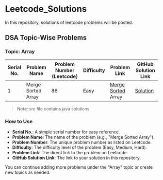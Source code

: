 # Leetcode_Solutions
In this repository, solutions of leetcode problems will be posted.

## DSA Topic-Wise Problems

### Topic: Array

| Serial No. | Problem Name        | Problem Number (Leetcode) | Difficulty | Problem Link                                       | GitHub Solution Link                                                     |
|------------|---------------------|---------------------------|------------|----------------------------------------------------|--------------------------------------------------------------------------|
| 1          | Merge Sorted Array   | 88                        | Easy       | [Merge Sorted Array](https://leetcode.com/problems/merge-sorted-array/) | [Solution](https://github.com/AnujBhushanTiw2685/Leetcode_Solutions/tree/460dac6558e7e7eceaae04e314be5841801f0e43/solutions/arrays/merge%20sorted%20array%20LC%2088) |

> Note: src file contains java solutions


### How to Use
- **Serial No.**: A simple serial number for easy reference.
- **Problem Name**: The name of the problem (e.g., "Merge Sorted Array").
- **Problem Number**: The unique problem number as listed on Leetcode.
- **Difficulty**: The difficulty level of the problem (Easy, Medium, Hard).
- **Problem Link**: The direct link to the problem on Leetcode.
- **GitHub Solution Link**: The link to your solution in this repository.

You can continue adding more problems under the "Array" topic or create new topics as needed.
